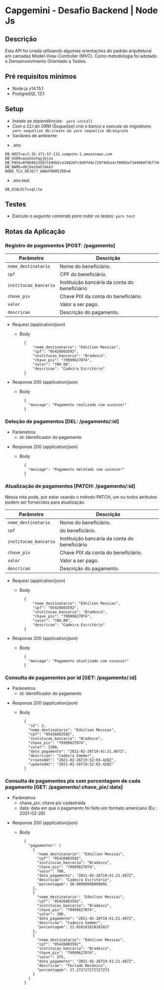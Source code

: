 # Capgemini - Desafio Backend | Node Js

## Descrição

Esta API foi criada utilizando algumas orientações do padrão arquitetural em camadas Model-View-Controller (MVC). Como metodologia foi adotado o Densenvolvimento Orientado a Testes.
## Pré requisitos mínimos

* Node.js v14.15.1
* PostgreSQL 13.1

## Setup
* *Instale as dependências:* `` yarn install``
* *Com o CLI do ORM (Sequelize) crie o banco e execute as migrations:* `` yarn sequelize db:create && yarn sequelize db:migrate``
* Variáveis de ambiente
+ .env
```text
DB_HOST=ec2-35-171-57-132.compute-1.amazonaws.com
DB_USER=aouhnshqyjbjsx
DB_PASS=0f8b9623567cb9db5ce16826fc9d9f49c729f4d5a4cf808daf5d408df36f7462
DB_NAME=d6j5oihm5lbkk3
NODE_TLS_REJECT_UNAUTHORIZED=0
```
+ .env.test
```text
DB_DIALECT=sqlite
```

## Testes
* *Execute o seguinte comando para rodar os testes:* `` yarn test ``


## Rotas da Aplicação
### Registro de pagamentos [POST: /pagamento]


| Parâmetro | Descrição |
|---|---|
| `nome_destinatario` | Nome do beneficiário. |
| `cpf` | CPF do beneficiário. |
| `institucao_bancaria` | Instituição bancária da conta do beneficiário |
| `chave_pix` | Chave PIX da conta do beneficiário. |
| `valor` | Valor a ser pago. |
| `descricao` | Descrição do pagamento. |

+ Request (application/json)

    + Body

            { 
                "nome_destinatario": "Ednilson Messias",
                "cpf": "05426083592",
                "institucao_bancaria": "Bradesco",
                "chave_pix": "79999627074",
                "valor": "700.00",
                "descricao": "Cadeira Escritório"
            }

+ Response 200 (application/json)

    + Body

            {
              "message": "Pagamento realizado com sucesso!"
            }

### Deleção de pagamentos [DEL: /pagamento/:id]


* Parâmetros
    + id: Identificador do pagamento

+ Response 200 (application/json)

    + Body

            {
              "message": "Pagamento deletado com sucesso!"
            }

### Atualização de pagamentos [PATCH: /pagamento/:id]
Nessa rota pode, por estar usando o método PATCH, um ou todos atributos podem ser fornecidos para atualização. 

| Parâmetro | Descrição |
|---|---|
| `nome_destinatario` | Nome do beneficiário. |
| `cpf` | do beneficiário. |
| `institucao_bancaria` | Instituição bancária da conta do beneficiário |
| `chave_pix` | Chave PIX da conta do beneficiário. |
| `valor` | Valor a ser pago. |
| `descricao` | Descrição do pagamento. |

+ Request (application/json)

    + Body

            { 
                "nome_destinatario": "Ednilson Messias",
                "cpf": "05426083592",
                "institucao_bancaria": "Bradesco",
                "chave_pix": "79999627074",
                "valor": "700.00",
                "descricao": "Cadeira Escritório"
            }

+ Response 200 (application/json)

    + Body

            {
              "message": "Pagamento atualizado com sucesso!"
            }
            
### Consulta de pagamentos por id [GET: /pagamento/:id]


* Parâmetros
    + id: Identificador do pagamento

+ Response 200 (application/json)

    + Body

            {
              "id": 2,
              "nome_destinatario": "Ednilson Messias",
              "cpf": "05426083592",
              "institucao_bancaria": "Bradesco",
              "chave_pix": "79999627074",
              "valor": 1300,
              "data_pagamento": "2021-02-26T19:41:21.487Z",
              "descricao": "Cadeira Gammer",
              "createdAt": "2021-02-26T19:52:03.428Z",
              "updatedAt": "2021-02-26T19:52:03.428Z"
            }
            
### Consulta de pagamentos pix com porcentagem de cada pagamento [GET: /pagamento/:chave_pix/:data]


* Parâmetros
    + chave_pix: chave pix cadastrada
    + data: data em que o pagamento foi feito em formato americano (Ex.: 2021-02-26) 

+ Response 200 (application/json)

    + Body

            {
              "pagamentos": [
                {
                  "nome_destinatario": "Ednilson Messias",
                  "cpf": "05426083592",
                  "institucao_bancaria": "Bradesco",
                  "chave_pix": "79999627074",
                  "valor": 700,
                  "data_pagamento": "2021-02-26T19:41:21.487Z",
                  "descricao": "Cadeira Escritório",
                  "porcentagem": 50.90909090909091
                },
                {
                  "nome_destinatario": "Ednilson Messias",
                  "cpf": "05426083592",
                  "institucao_bancaria": "Bradesco",
                  "chave_pix": "79999627074",
                  "valor": 300,
                  "data_pagamento": "2021-02-26T19:41:21.487Z",
                  "descricao": "Cadeira Gammer",
                  "porcentagem": 21.818181818181817
                },
                {
                  "nome_destinatario": "Ednilson Messias",
                  "cpf": "05426083592",
                  "institucao_bancaria": "Bradesco",
                  "chave_pix": "79999627074",
                  "valor": 375,
                  "data_pagamento": "2021-02-26T19:41:21.487Z",
                  "descricao": "Teclado Mecânico",
                  "porcentagem": 27.272727272727273
                }
              ]
            }           
